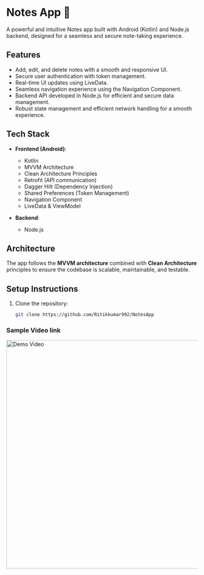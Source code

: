 # Notes App 📒

A powerful and intuitive Notes app built with Android (Kotlin) and Node.js backend, designed for a seamless and secure note-taking experience.

## Features
- Add, edit, and delete notes with a smooth and responsive UI.
- Secure user authentication with token management.
- Real-time UI updates using LiveData.
- Seamless navigation experience using the Navigation Component.
- Backend API developed in Node.js for efficient and secure data management.
- Robust state management and efficient network handling for a smooth experience.

## Tech Stack
- **Frontend (Android)**:
    - Kotlin
    - MVVM Architecture
    - Clean Architecture Principles
    - Retrofit (API communication)
    - Dagger Hilt (Dependency Injection)
    - Shared Preferences (Token Management)
    - Navigation Component
    - LiveData & ViewModel

- **Backend**:
    - Node.js

## Architecture
The app follows the **MVVM architecture** combined with **Clean Architecture** principles to ensure the codebase is scalable, maintainable, and testable.

## Setup Instructions
1. Clone the repository:
   ```bash
   git clone https://github.com/Ritikkumar992/NotesApp


### Sample Video link


<a href="https://drive.google.com/file/d/1DXSAwM-ktKE0fd9Y7os9nGg5YDaPSJVW/view?usp=sharing" target="_blank">
    <img src="https://drive.google.com/file/d/1DXSAwM-ktKE0fd9Y7os9nGg5YDaPSJVW/view?usp=sharingg" alt="Demo Video" width="600"/>
</a>
